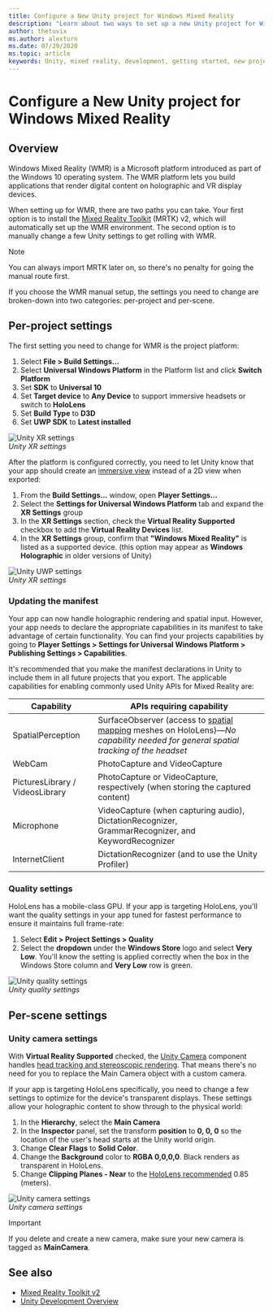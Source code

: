 ```yaml
---
title: Configure a New Unity project for Windows Mixed Reality 
description: "Learn about two ways to set up a new Unity project for Windows Mixed Reality: have the Toolkit (v2) set up the environment, or manually change settings."
author: thetuvix
ms.author: alexturn
ms.date: 07/29/2020
ms.topic: article
keywords: Unity, mixed reality, development, getting started, new project
---
```



# Configure a New Unity project for Windows Mixed Reality 

## Overview

Windows Mixed Reality (WMR) is a Microsoft platform introduced as part of the Windows 10 operating system. The WMR platform lets you build applications that render digital content on holographic and VR display devices.

When setting up for WMR, there are two paths you can take. Your first option is to install the [Mixed Reality Toolkit](https://microsoft.github.io/MixedRealityToolkit-Unity/Documentation/GettingStartedWithTheMRTK.html) (MRTK) v2, which will automatically set up the WMR environment. The second option is to manually change a few Unity settings to get rolling with WMR. 

> [!NOTE]
> You can always import MRTK later on, so there's no penalty for going the manual route first.

If you choose the WMR manual setup, the settings you need to change are broken-down into two categories: per-project and per-scene.

## Per-project settings

The first setting you need to change for WMR is the project platform: 
1. Select **File > Build Settings...**
2. Select **Universal Windows Platform** in the Platform list and click **Switch Platform**
3. Set **SDK** to **Universal 10**
4. Set **Target device** to **Any Device** to support immersive headsets or switch to **HoloLens**
5. Set **Build Type** to **D3D**
6. Set **UWP SDK** to **Latest installed**

![Unity XR settings](images/unity-uwp-settings.png)<br>
*Unity XR settings*

After the platform is configured correctly, you need to let Unity know that your app should create an [immersive view](app-views.md) instead of a 2D view when exported:
1. From the **Build Settings...** window, open **Player Settings...**
2. Select the **Settings for Universal Windows Platform** tab and expand the **XR Settings** group
3. In the **XR Settings** section, check the **Virtual Reality Supported** checkbox to add the **Virtual Reality Devices** list.
4. In the **XR Settings** group, confirm that **"Windows Mixed Reality"** is listed as a supported device. (this option may appear as **Windows Holographic** in older versions of Unity)

![Unity UWP settings](images/xrsettings.png)<br>
*Unity XR settings*

### Updating the manifest

Your app can now handle holographic rendering and spatial input. However, your app needs to declare the appropriate capabilities in its manifest to take advantage of certain functionality. You can find your projects capabilities by going to **Player Settings > Settings for Universal Windows Platform > Publishing Settings > Capabilities**. 

It's recommended that you make the manifest declarations in Unity to include them in all future projects that you export. The applicable capabilities for enabling commonly used Unity APIs for Mixed Reality are:

|  Capability  |  APIs requiring capability | 
|----------|----------|
|  SpatialPerception  |  SurfaceObserver (access to [spatial mapping](spatial-mapping.md) meshes on HoloLens)&mdash;*No capability needed for general spatial tracking of the headset* | 
|  WebCam  |  PhotoCapture and VideoCapture | 
|  PicturesLibrary / VideosLibrary  |  PhotoCapture or VideoCapture, respectively (when storing the captured content) | 
|  Microphone  |  VideoCapture (when capturing audio), DictationRecognizer, GrammarRecognizer, and KeywordRecognizer | 
|  InternetClient  |  DictationRecognizer (and to use the Unity Profiler) | 

### Quality settings

HoloLens has a mobile-class GPU. If your app is targeting HoloLens, you'll want the quality settings in your app tuned for fastest performance to ensure it maintains full frame-rate:
1. Select **Edit > Project Settings > Quality**
2. Select the **dropdown** under the **Windows Store** logo and select **Very Low**. You'll know the setting is applied correctly when the box in the Windows Store column and **Very Low** row is green.

![Unity quality settings](images/getting-started-unity-quality-settings.jpg)<br>
*Unity quality settings*

## Per-scene settings

### Unity camera settings

With **Virtual Reality Supported** checked, the [Unity Camera](camera-in-unity.md) component handles [head tracking and stereoscopic rendering](rendering.md). That means there's no need for you to replace the Main Camera object with a custom camera.

If your app is targeting HoloLens specifically, you need to change a few settings to optimize for the device's transparent displays. These settings allow your holographic content to show through to the physical world:
1. In the **Hierarchy**, select the **Main Camera**
2. In the **Inspector** panel, set the transform **position** to **0, 0, 0** so the location of the user's head starts at the Unity world origin.
3. Change **Clear Flags** to **Solid Color**.
4. Change the **Background** color to **RGBA 0,0,0,0**. Black renders as transparent in HoloLens.
5. Change **Clipping Planes - Near** to the [HoloLens recommended](camera-in-unity.md#clip-planes) 0.85 (meters).

![Unity camera settings](images/Unitycamerasettings.png)<br>
*Unity camera settings*

> [!IMPORTANT]
> If you delete and create a new camera, make sure your new camera is tagged as **MainCamera**.

## See also
* [Mixed Reality Toolkit v2](mrtk-getting-started.md)
* [Unity Development Overview](unity-development-overview.md)
